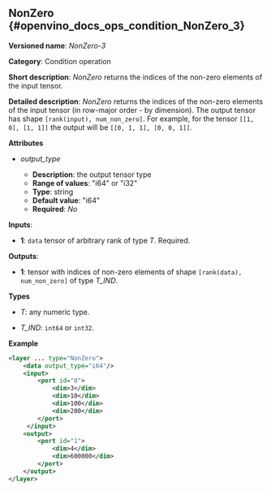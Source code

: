 ## NonZero <a name="NonZero"></a> {#openvino_docs_ops_condition_NonZero_3}

**Versioned name**: *NonZero-3*

**Category**: Condition operation

**Short description**: *NonZero* returns the indices of the non-zero elements of the input tensor.

**Detailed description**: *NonZero* returns the indices of the non-zero elements of the input tensor (in row-major order - by dimension).
The output tensor has shape `[rank(input), num_non_zero]`. For example, for the tensor `[[1, 0], [1, 1]]` the output will be `[[0, 1, 1], [0, 0, 1]]`.

**Attributes**

* *output_type*

  * **Description**: the output tensor type
  * **Range of values**: "i64" or "i32"
  * **Type**: string
  * **Default value**: "i64"
  * **Required**: *No*

**Inputs**:

*   **1**: `data` tensor of arbitrary rank of type *T*. Required.

**Outputs**:

*   **1**: tensor with indices of non-zero elements of shape `[rank(data), num_non_zero]` of type *T_IND*.

**Types**

* *T*: any numeric type.

* *T_IND*: `int64` or `int32`.

**Example**

```xml
<layer ... type="NonZero">
    <data output_type="i64"/>
    <input>
        <port id="0">
            <dim>3</dim>
            <dim>10</dim>
            <dim>100</dim>
            <dim>200</dim>
        </port>
     </input>
    <output>
        <port id="1">
            <dim>4</dim>
            <dim>600000</dim>
        </port>
    </output>
</layer>
```
